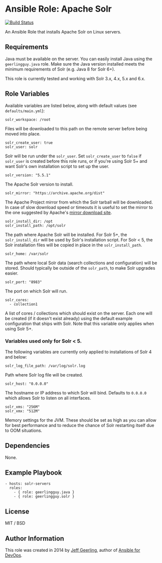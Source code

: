 # Ansible Role: Apache Solr

[![Build Status](https://travis-ci.org/geerlingguy/ansible-role-solr.svg?branch=master)](https://travis-ci.org/geerlingguy/ansible-role-solr)

An Ansible Role that installs Apache Solr on Linux servers.

## Requirements

Java must be available on the server. You can easily install Java using the `geerlingguy.java` role. Make sure the Java version installed meets the minimum requirements of Solr (e.g. Java 8 for Solr 6+).

This role is currently tested and working with Solr 3.x, 4.x, 5.x and 6.x.

## Role Variables

Available variables are listed below, along with default values (see `defaults/main.yml`):

    solr_workspace: /root

Files will be downloaded to this path on the remote server before being moved into place.

    solr_create_user: true
    solr_user: solr

Solr will be run under the `solr_user`. Set `solr_create_user` to `false` if `solr_user` is created before this role runs, or if you're using Solr 5+ and want Solr's own installation script to set up the user.

    solr_version: "5.5.1"

The Apache Solr version to install.

    solr_mirror: "https://archive.apache.org/dist"

The Apache Project mirror from which the Solr tarball will be downloaded. In case of slow download speed or timeouts it is useful to set the mirror to the one suggested by Apache's [mirror download site](https://www.apache.org/dyn/closer.cgi/lucene/solr/).

    solr_install_dir: /opt
    solr_install_path: /opt/solr

The path where Apache Solr will be installed. For Solr 5+, the `solr_install_dir` will be used by Solr's installation script. For Solr < 5, the Solr installation files will be copied in place in the `solr_install_path`.

    solr_home: /var/solr

The path where local Solr data (search collections and configuration) will be stored. Should typically be outside of the `solr_path`, to make Solr upgrades easier.

    solr_port: "8983"

The port on which Solr will run.

    solr_cores:
      - collection1

A list of cores / collections which should exist on the server. Each one will be created (if it doesn't exist already) using the default example configuration that ships with Solr. Note that this variable only applies when using Solr 5+.

### Variables used only for Solr < 5.

The following variables are currently only applied to installations of Solr 4 and below:

    solr_log_file_path: /var/log/solr.log

Path where Solr log file will be created.

    solr_host: "0.0.0.0"

The hostname or IP address to which Solr will bind. Defaults to `0.0.0.0` which allows Solr to listen on all interfaces.

    solr_xms: "256M"
    solr_xmx: "512M"

Memory settings for the JVM. These should be set as high as you can allow for best performance and to reduce the chance of Solr restarting itself due to OOM situations.

## Dependencies

None.

## Example Playbook

    - hosts: solr-servers
      roles:
        - { role: geerlingguy.java }
        - { role: geerlingguy.solr }

## License

MIT / BSD

## Author Information

This role was created in 2014 by [Jeff Geerling](http://jeffgeerling.com/), author of [Ansible for DevOps](http://ansiblefordevops.com/).
